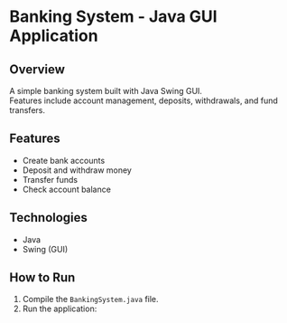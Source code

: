 # Banking System - Java GUI Application

## Overview
A simple banking system built with Java Swing GUI.  
Features include account management, deposits, withdrawals, and fund transfers.

## Features
- Create bank accounts  
- Deposit and withdraw money  
- Transfer funds  
- Check account balance  

## Technologies
- Java  
- Swing (GUI)  

## How to Run
1. Compile the `BankingSystem.java` file.  
2. Run the application:  
